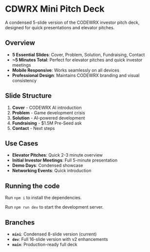 
  # CDWRX Mini Pitch Deck

  A condensed 5-slide version of the CODEWRX investor pitch deck, designed for quick presentations and elevator pitches.

  ## Overview
  - **5 Essential Slides**: Cover, Problem, Solution, Fundraising, Contact
  - **~5 Minutes Total**: Perfect for elevator pitches and quick investor meetings
  - **Mobile Responsive**: Works seamlessly on all devices
  - **Professional Design**: Maintains CODEWRX branding and visual consistency

  ## Slide Structure
  1. **Cover** - CODEWRX AI introduction
  2. **Problem** - Game development crisis
  3. **Solution** - AI-powered development
  4. **Fundraising** - $1.5M Pre-Seed ask
  5. **Contact** - Next steps

  ## Use Cases
  - **Elevator Pitches**: Quick 2-3 minute overview
  - **Initial Investor Meetings**: Full 5-minute presentation
  - **Demo Days**: Condensed showcase
  - **Networking Events**: Quick introduction

  ## Running the code

  Run `npm i` to install the dependencies.

  Run `npm run dev` to start the development server.

  ## Branches
  - **`mini`**: Condensed 8-slide version (current)
  - **`dev`**: Full 16-slide version with v2 enhancements
  - **`main`**: Production-ready full deck
  